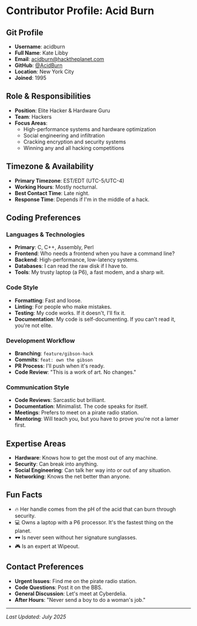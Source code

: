 # Contributor Profile: Acid Burn

## Git Profile
- **Username**: acidburn
- **Full Name**: Kate Libby
- **Email**: acidburn@hacktheplanet.com
- **GitHub**: [@AcidBurn](https://github.com/AcidBurn)
- **Location**: New York City
- **Joined**: 1995

## Role & Responsibilities
- **Position**: Elite Hacker & Hardware Guru
- **Team**: Hackers
- **Focus Areas**: 
  - High-performance systems and hardware optimization
  - Social engineering and infiltration
  - Cracking encryption and security systems
  - Winning any and all hacking competitions

## Timezone & Availability
- **Primary Timezone**: EST/EDT (UTC-5/UTC-4)
- **Working Hours**: Mostly nocturnal.
- **Best Contact Time**: Late night.
- **Response Time**: Depends if I'm in the middle of a hack.

## Coding Preferences

### Languages & Technologies
- **Primary**: C, C++, Assembly, Perl
- **Frontend**: Who needs a frontend when you have a command line?
- **Backend**: High-performance, low-latency systems.
- **Databases**: I can read the raw disk if I have to.
- **Tools**: My trusty laptop (a P6), a fast modem, and a sharp wit.

### Code Style
- **Formatting**: Fast and loose.
- **Linting**: For people who make mistakes.
- **Testing**: My code works. If it doesn't, I'll fix it.
- **Documentation**: My code is self-documenting. If you can't read it, you're not elite.

### Development Workflow
- **Branching**: `feature/gibson-hack`
- **Commits**: `feat: own the gibson`
- **PR Process**: I'll push when it's ready.
- **Code Review**: "This is a work of art. No changes."

### Communication Style
- **Code Reviews**: Sarcastic but brilliant.
- **Documentation**: Minimalist. The code speaks for itself.
- **Meetings**: Prefers to meet on a pirate radio station.
- **Mentoring**: Will teach you, but you have to prove you're not a lamer first.

## Expertise Areas
- **Hardware**: Knows how to get the most out of any machine.
- **Security**: Can break into anything.
- **Social Engineering**: Can talk her way into or out of any situation.
- **Networking**: Knows the net better than anyone.

## Fun Facts
- 🔥 Her handle comes from the pH of the acid that can burn through security.
- 💻 Owns a laptop with a P6 processor. It's the fastest thing on the planet.
- 🕶️ Is never seen without her signature sunglasses.
- 🎮 Is an expert at Wipeout.

## Contact Preferences
- **Urgent Issues**: Find me on the pirate radio station.
- **Code Questions**: Post it on the BBS.
- **General Discussion**: Let's meet at Cyberdelia.
- **After Hours**: "Never send a boy to do a woman's job."

---
*Last Updated: July 2025*